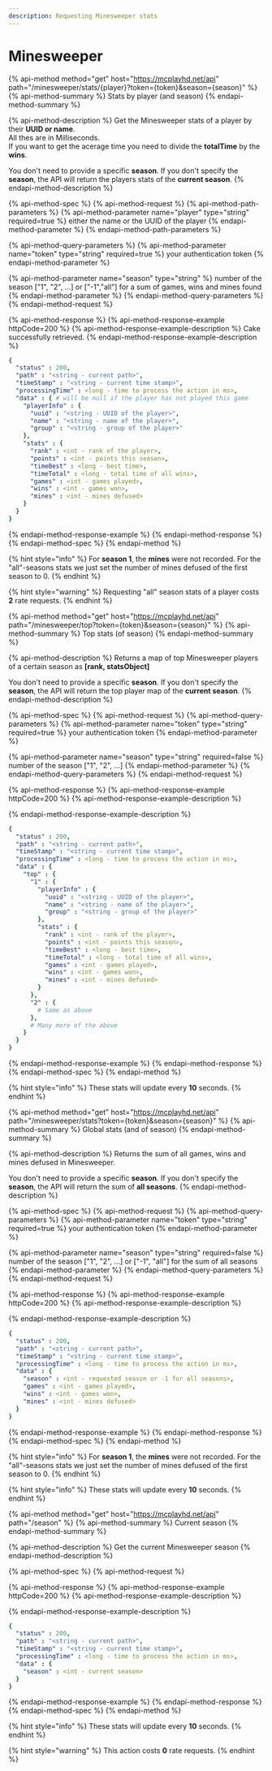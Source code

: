 ```yaml
---
description: Requesting Minesweeper stats
---
```


# Minesweeper

{% api-method method="get" host="https://mcplayhd.net/api" path="/minesweeper/stats/{player}?token={token}&season={season}" %}
{% api-method-summary %}
Stats by player \(and season\)
{% endapi-method-summary %}

{% api-method-description %}
Get the Minesweeper stats of a player by their **UUID or name**.  
All thes are in Milliseconds.  
If you want to get the acerage time you need to divide the **totalTime** by the **wins**.  
  
You don't need to provide a specific **season**. If you don't specify the **season**, the API will return the players stats of the **current season**.
{% endapi-method-description %}

{% api-method-spec %}
{% api-method-request %}
{% api-method-path-parameters %}
{% api-method-parameter name="player" type="string" required=true %}
either the name or the UUID of the player
{% endapi-method-parameter %}
{% endapi-method-path-parameters %}

{% api-method-query-parameters %}
{% api-method-parameter name="token" type="string" required=true %}
your authentication token
{% endapi-method-parameter %}

{% api-method-parameter name="season" type="string" %}
number of the season \["1", "2", ...\] or \["-1","all"\] for a sum of games, wins and mines found 
{% endapi-method-parameter %}
{% endapi-method-query-parameters %}
{% endapi-method-request %}

{% api-method-response %}
{% api-method-response-example httpCode=200 %}
{% api-method-response-example-description %}
Cake successfully retrieved.
{% endapi-method-response-example-description %}

```yaml
{
  "status" : 200,
  "path" : "<string - current path>",
  "timeStamp" : "<string - current time stamp>",
  "processingTime" : <long - time to process the action in ms>,
  "data" : { # will be null if the player has not played this game
    "playerInfo" : {
      "uuid" : "<string - UUID of the player>",
      "name" : "<string - name of the player>",
      "group" : "<string - group of the player>"
    },
    "stats" : {
      "rank" : <int - rank of the player>,
      "points" : <int - points this season>,
      "timeBest" : <long - best time>,
      "timeTotal" : <long - total time of all wins>,
      "games" : <int - games played>,
      "wins" : <int - games won>,
      "mines" : <int - mines defused>
    }
  }
}
```
{% endapi-method-response-example %}
{% endapi-method-response %}
{% endapi-method-spec %}
{% endapi-method %}

{% hint style="info" %}
For **season 1**, the **mines** were not recorded. For the "all"-seasons stats we just set the number of mines defused of the first season to 0.
{% endhint %}

{% hint style="warning" %}
Requesting "all" season stats of a player costs **2** rate requests.
{% endhint %}

{% api-method method="get" host="https://mcplayhd.net/api" path="/minesweeper/top?token={token}&season={season}" %}
{% api-method-summary %}
Top stats \(of season\)
{% endapi-method-summary %}

{% api-method-description %}
Returns a map of top Minesweeper players of a certain season as **\[rank, statsObject\]**  
  
You don't need to provide a specific **season**. If you don't specify the **season**, the API will return the top player map of the **current season**.
{% endapi-method-description %}

{% api-method-spec %}
{% api-method-request %}
{% api-method-query-parameters %}
{% api-method-parameter name="token" type="string" required=true %}
your authentication token
{% endapi-method-parameter %}

{% api-method-parameter name="season" type="string" required=false %}
number of the season \["1", "2", ...\]
{% endapi-method-parameter %}
{% endapi-method-query-parameters %}
{% endapi-method-request %}

{% api-method-response %}
{% api-method-response-example httpCode=200 %}
{% api-method-response-example-description %}

{% endapi-method-response-example-description %}

```yaml
{
  "status" : 200,
  "path" : "<string - current path>",
  "timeStamp" : "<string - current time stamp>",
  "processingTime" : <long - time to process the action in ms>,
  "data" : {
    "top" : {
      "1" : {
        "playerInfo" : {
          "uuid" : "<string - UUID of the player>",
          "name" : "<string - name of the player>",
          "group" : "<string - group of the player>"
        },
        "stats" : {
          "rank" : <int - rank of the player>,
          "points" : <int - points this season>,
          "timeBest" : <long - best time>,
          "timeTotal" : <long - total time of all wins>,
          "games" : <int - games played>,
          "wins" : <int - games won>,
          "mines" : <int - mines defused>
        }
      },
      "2" : {
        # Same as above
      },
      # Many more of the above
    }
  }
}
```
{% endapi-method-response-example %}
{% endapi-method-response %}
{% endapi-method-spec %}
{% endapi-method %}

{% hint style="info" %}
These stats will update every **10** seconds.
{% endhint %}

{% api-method method="get" host="https://mcplayhd.net/api" path="/minesweeper/stats?token={token}&season={season}" %}
{% api-method-summary %}
Global stats \(and of season\)
{% endapi-method-summary %}

{% api-method-description %}
Returns the sum of all games, wins and mines defused in Minesweeper.  
  
You don't need to provide a specific **season**. If you don't specify the **season**, the API will return the sum of **all seasons**.
{% endapi-method-description %}

{% api-method-spec %}
{% api-method-request %}
{% api-method-query-parameters %}
{% api-method-parameter name="token" type="string" required=true %}
your authentication token
{% endapi-method-parameter %}

{% api-method-parameter name="season" type="string" required=false %}
number of the season \["1", "2", ...\] or \["-1", "all"\] for the sum of all seasons
{% endapi-method-parameter %}
{% endapi-method-query-parameters %}
{% endapi-method-request %}

{% api-method-response %}
{% api-method-response-example httpCode=200 %}
{% api-method-response-example-description %}

{% endapi-method-response-example-description %}

```yaml
{
  "status" : 200,
  "path" : "<string - current path>",
  "timeStamp" : "<string - current time stamp>",
  "processingTime" : <long - time to process the action in ms>,
  "data" : {
    "season" : <int - requested season or -1 for all seasons>,
    "games" : <int - games played>,
    "wins" : <int - games won>,
    "mines" : <int - mines defused>
  }
}
```
{% endapi-method-response-example %}
{% endapi-method-response %}
{% endapi-method-spec %}
{% endapi-method %}

{% hint style="info" %}
For **season 1**, the **mines** were not recorded. For the "all"-seasons stats we just set the number of mines defused of the first season to 0.
{% endhint %}

{% hint style="info" %}
These stats will update every **10** seconds.
{% endhint %}

{% api-method method="get" host="https://mcplayhd.net/api" path="/season" %}
{% api-method-summary %}
Current season
{% endapi-method-summary %}

{% api-method-description %}
Get the current Minesweeper season
{% endapi-method-description %}

{% api-method-spec %}
{% api-method-request %}

{% api-method-response %}
{% api-method-response-example httpCode=200 %}
{% api-method-response-example-description %}

{% endapi-method-response-example-description %}

```yaml
{
  "status" : 200,
  "path" : "<string - current path>",
  "timeStamp" : "<string - current time stamp>",
  "processingTime" : <long - time to process the action in ms>,
  "data" : {
    "season" : <int - current season>
  }
}
```
{% endapi-method-response-example %}
{% endapi-method-response %}
{% endapi-method-spec %}
{% endapi-method %}

{% hint style="info" %}
These stats will update every **10** seconds.
{% endhint %}

{% hint style="warning" %}
This action costs **0** rate requests.
{% endhint %}

